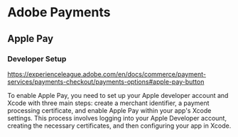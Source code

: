 # Adobe Payments







## Apple Pay

### Developer Setup

https://experienceleague.adobe.com/en/docs/commerce/payment-services/payments-checkout/payments-options#apple-pay-button


To enable Apple Pay, you need to set up your Apple developer account and Xcode with three main steps: create a merchant identifier, a payment processing certificate, and enable Apple Pay within your app's Xcode settings. This process involves logging into your Apple Developer account, creating the necessary certificates, and then configuring your app in Xcode. 

